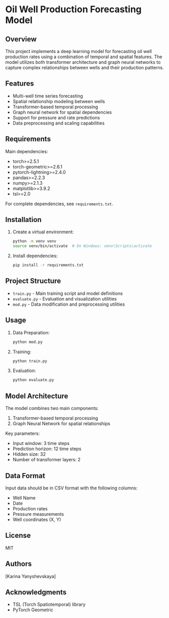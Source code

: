 # Oil Well Production Forecasting Model

## Overview
This project implements a deep learning model for forecasting oil well production rates using a combination of temporal and spatial features. The model utilizes both transformer architecture and graph neural networks to capture complex relationships between wells and their production patterns.

## Features
- Multi-well time series forecasting
- Spatial relationship modeling between wells
- Transformer-based temporal processing
- Graph neural network for spatial dependencies
- Support for pressure and rate predictions
- Data preprocessing and scaling capabilities

## Requirements
Main dependencies:
- torch>=2.5.1
- torch-geometric>=2.6.1
- pytorch-lightning>=2.4.0
- pandas>=2.2.3
- numpy>=2.1.3
- matplotlib>=3.9.2
- tsl>=2.0

For complete dependencies, see `requirements.txt`.

## Installation

1. Create a virtual environment:
   ```bash
   python -m venv venv
   source venv/bin/activate  # On Windows: venv\Scripts\activate
   ```

2. Install dependencies:
   ```bash
   pip install -r requirements.txt
   ```

## Project Structure
- `train.py` - Main training script and model definitions
- `evaluate.py` - Evaluation and visualization utilities
- `mod.py` - Data modification and preprocessing utilities

## Usage

1. Data Preparation:
   ```bash
   python mod.py
   ```

2. Training:
   ```bash
   python train.py
   ```

3. Evaluation:
   ```bash
   python evaluate.py
   ```

## Model Architecture
The model combines two main components:
1. Transformer-based temporal processing
2. Graph Neural Network for spatial relationships

Key parameters:
- Input window: 3 time steps
- Prediction horizon: 12 time steps
- Hidden size: 32
- Number of transformer layers: 2

## Data Format
Input data should be in CSV format with the following columns:
- Well Name
- Date
- Production rates
- Pressure measurements
- Well coordinates (X, Y)

## License
MIT

## Authors
[Karina Yanyshevskaya]

## Acknowledgments
- TSL (Torch Spatiotemporal) library
- PyTorch Geometric
